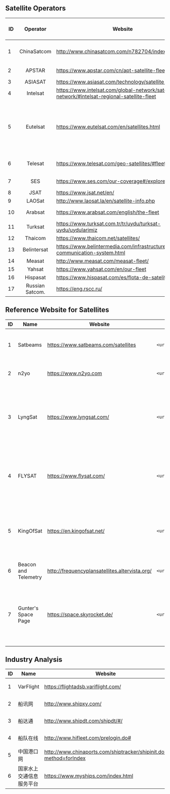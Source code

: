 ## Satellite Operators
| ID | Operator         | Website                                                                                      | Mobile Application (Platform)
| -  |    :-:           | -                                                                                            | -
| 1  | ChinaSatcom      | http://www.chinasatcom.com/n782704/index.html                                                | 卫通大波束综合服务平台 (IOS/Android)
| 2  | APSTAR           | https://www.apstar.com/cn/apt-satellite-fleet/                                               | APSTAR (IOS)
| 3  | ASIASAT          | https://www.asiasat.com/technology/satellite-fleet                                           | AsiaSat (IOS)
| 4  | Intelsat         | https://www.intelsat.com/global-network/satellite-network/#intelsat-regional-satellite-fleet | INTELSAT (IOS)
| 5  | Eutelsat         | https://www.eutelsat.com/en/satellites.html                                                  | Eutelsat Satellite Finder (IOS) </br> Eutelsat Satellite Coverage Zones Lite (IOS)
| 6  | Telesat          | https://www.telesat.com/geo-satellites/#fleet                                                | Telesat Mobile App (IOS)
| 7  | SES              | https://www.ses.com/our-coverage#/explore                                                    | SES Satellites (IOS)
| 8  | JSAT             | https://www.jsat.net/en/                                                                     | JSAT (IOS)
| 9  | LAOSat           | http://www.laosat.la/en/satellite-info.php                                                   | 
| 10 | Arabsat          | https://www.arabsat.com/english/the-fleet                                                    | ARABSAT (ISO)
| 11 | Turksat          | https://www.turksat.com.tr/tr/uydu/turksat-uydu/uydularimiz                                  | 
| 12 | Thaicom          | https://www.thaicom.net/satellites/                                                          |
| 13 | Belintersat      | https://www.belintermedia.com/infrastructure/satellite-communication-system.html             |
| 14 | Measat           | http://www.measat.com/measat-fleet/                                                          | 
| 15 | Yahsat           | https://www.yahsat.com/en/our-fleet                                                          |
| 16 | Hispasat         | https://www.hispasat.com/es/flota-de-satelites/                                              |
| 17 | Russian Satcom.  | https://eng.rscc.ru/                                                                         |

## Reference Website for Satellites
| ID | Name                 | Website                                       | Usage in Spider                          |Function
| -  |    -                 | -                                             | -                                        | -
| 1  | Satbeams             | https://www.satbeams.com/satellites           | `<url>?norad='NORAD'`                    | 获取<font color=#FF0000>卫星</font>的**基本信息**与**覆盖信息**
| 2  | n2yo                 | https://www.n2yo.com                          | `<url>/?s='NORAD'`                       | 获取<font color=#FF0000>卫星</font>的**轨道数据**
| 3  | LyngSat              | https://www.lyngsat.com/                      | `<url>/'sat_name'.html`                  | 获取<font color=#FF0000>广播电视卫星</font>的**频道**相关信息，网站同样有部分卫星的**覆盖信息**
| 4  | FLYSAT               | https://www.flysat.com/                       | `<url>/'sat_name'.php`                   | 获取<font color=#FF0000>广播电视卫星</font>的**基本信息**、**频道**相关信息和**覆盖信息**
| 5  | KingOfSat            | https://en.kingofsat.net/                     | `<url>/pos-42.0E.php`                    | 获取<font color=#FF0000>广播电视卫星</font>的**基本信息**、**频道**相关信息和**覆盖信息**
| 6  | Beacon and Telemetry | http://frequencyplansatellites.altervista.org/| `<url>/'operator'/'sat_name'.pdf`        | 获取<font color=#FF0000>卫星</font>的**频率计划**
| 7  | Gunter's Space Page  | https://space.skyrocket.de/                   | `<url>/'sat_name'.htm`                   | 获取用于<font color=#FF0000>欧洲广播电视卫星</font>的**基本信息**、频率计划和相应的频道信息等

## Industry Analysis
| ID | Name                         | Website                                                                    | Function
| -  |    -                         | -                                                                          | -
| 1  | VarFlight                    | https://flightadsb.variflight.com/                                         | 获取航空数据
| 2  | 船讯网                        | http://www.shipxy.com/                                                     | 获取航海信息
| 3  | 船达通                        | http://www.shipdt.com/shipdt/#/                                            | 获取航海信息
| 4  | 船队在线                      | http://www.hifleet.com/prelogin.do#                                        | 获取航海信息
| 5  | 中国港口网                    | http://www.chinaports.com/shiptracker/shipinit.do?method=forIndex           | 获取航海信息
| 6  | 国家水上交通信息服务平台       | https://www.myships.com/index.html                                          | 获取航海信息


